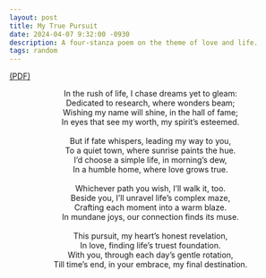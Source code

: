 ```yaml
---
layout: post
title: My True Pursuit
date: 2024-04-07 9:32:00 -0930
description: A four-stanza poem on the theme of love and life.
tags: random
---
```


[(PDF)](/assets/pdf/my_true_pursuit.pdf)

<center> In the rush of life, I chase dreams yet to gleam:</center> 
<center> Dedicated to research, where wonders beam;</center> 
<center> Wishing my name will shine, in the hall of fame;</center> 
<center> In eyes that see my worth, my spirit’s esteemed.</center> 
<br /> 
<center> But if fate whispers, leading my way to you,</center> 
<center> To a quiet town, where sunrise paints the hue.</center> 
<center> I’d choose a simple life, in morning’s dew,</center> 
<center> In a humble home, where love grows true.</center> 
<br />
<center> Whichever path you wish, I’ll walk it, too.</center> 
<center> Beside you, I’ll unravel life’s complex maze,</center> 
<center> Crafting each moment into a warm blaze.</center> 
<center> In mundane joys, our connection finds its muse.</center> 
<br />
<center> This pursuit, my heart’s honest revelation,</center> 
<center> In love, finding life’s truest foundation.</center> 
<center> With you, through each day’s gentle rotation,</center> 
<center> Till time’s end, in your embrace, my final destination.</center> 

